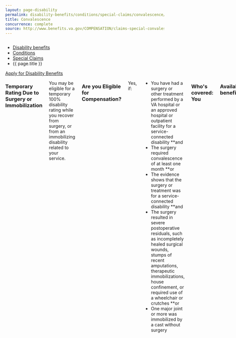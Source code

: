 ```yaml
---
layout: page-disability
permalink: disability-benefits/conditions/special-claims/convalescence/index.html
title: Convalescence
concurrence: complete
source: http://www.benefits.va.gov/COMPENSATION/claims-special-convalescence.asp
---
```


<div class="splash" markdown="0">
<div class="row" markdown="0">
<div class="small-12 columns" markdown="0">

<ul class="breadcrumbs" role="menubar" aria-label="Primary">
<li class="parent"><a href="{{ site.url }}/disability-benefits/">Disability benefits</a></li>
<li class="parent"><a href="{{ site.url }}/disability-benefits/conditions/">Conditions</a></li>
<li class="parent"><a href="{{ site.url }}/disability-benefits/conditions/special-claims/">Special Claims</a></li>
<li class="active">{{ page.title }}</li>
</ul>

</div>
</div>
</div>

<div class="main" role="main" markdown="0">

<div class="action-bar">
  <div class="row">
    <div class="small-12 columns">
      <a class="button small start" href="{{ site.url}}/disability-benefits/get/">Apply for Disability Benefits</a>
    </div>
  </div>  
</div>

<div class="section one" markdown="0">
<div class="primary" markdown="0">
<div class="row" markdown="0">
<div class="small-12 columns" markdown="1">

### Temporary Rating Due to Surgery or Immobilization

You may be eligible for a temporary 100% disability rating while you recover from surgery, or from an immobilizing disability related to your service. 

### Are you Eligible for Compensation?

Yes, if: 

-	You have had a surgery or other treatment performed by a VA hospital or an approved hospital or outpatient facility for a service-connected disability **and
-	The surgery required convalescence of at least one month **or
-	The evidence shows that the surgery or treatment was for a service-connected disability **and
-	The surgery resulted in severe postoperative residuals, such as incompletely healed surgical wounds, stumps of recent amputations, therapeutic immobilizations, house confinement, or required use of a wheelchair or crutches **or
-	One major joint or more was immobilized by a cast without surgery

### Who's covered: You

### Available benefits:
-	Temporary increase in compensation benefits
-	Health care benefits
-	Temporary 100% disability rating

### How it works: A temporary 100% rating is for convalescence based on surgery or immobilization of a joint by a cast without surgery for a service-connected disability. The temporary 100% rating may continue for 1 to 3 months depending on individual circumstances, with possible extensions up to an additional 3 months in severe cases.

### Example
A Veteran has a left knee condition that resulted in a 30% disability rating. Due to further deterioration of the knee, the VA physician recommended surgery to arrest the problem. Since the success of the surgery won't be known for three months following the one week of hospitalization, VA granted the Veteran a temporary 100% disability rating for three months.

</div>
</div>
</div>

</div>

